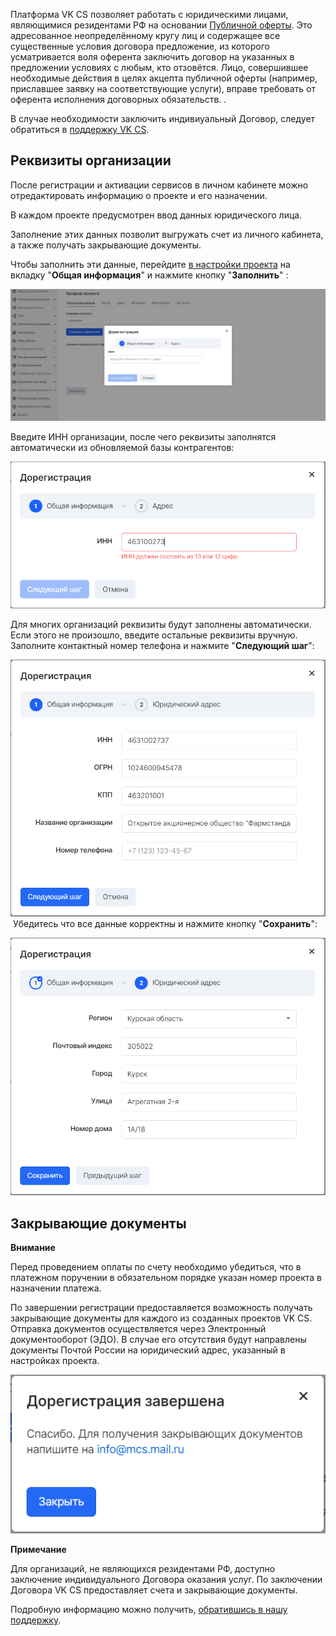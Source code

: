 Платформа VK CS позволяет работать с юридическими лицами, являющимися резидентами РФ на основании [Публичной оферты](https://mcs.mail.ru/help/ru_RU/legal/legal-terms). Это адресованное неопределённому кругу лиц и содержащее все существенные условия договора предложение, из которого усматривается воля оферента заключить договор на указанных в предложении условиях с любым, кто отзовётся. Лицо, совершившее необходимые действия в целях акцепта публичной оферты (например, приславшее заявку на соответствующие услуги), вправе требовать от оферента исполнения договорных обязательств. .

В случае необходимости заключить индивиуальный Договор, следует обратиться в [поддержку VK CS](mailto:support@mcs.mail.ru).

Реквизиты организации
---------------------

После регистрации и активации сервисов в личном кабинете можно отредактировать информацию о проекте и его назначении.

В каждом проекте предусмотрен ввод данных юридического лица.

Заполнение этих данных позволит выгружать счет из личного кабинета, а также получать закрывающие документы.

Чтобы заполнить эти данные, перейдите [в настройки проекта](https://mcs.mail.ru/app/project/legal/) на вкладку "**Общая информация**" и нажмите кнопку "**Заполнить**" :

![](./assets/1602975345880-doregistraciya-yul.jpg)

Введите ИНН организации, после чего реквизиты заполнятся автоматически из обновляемой базы контрагентов:

![](./assets/1595437604705-1595437604704.png)

Для многих организаций реквизиты будут заполнены автоматически. Если этого не произошло, введите остальные реквизиты вручную. Заполните контактный номер телефона и нажмите "**Следующий шаг**":

![](./assets/1595437854104-1595437854104.png) Убедитесь что все данные корректны и нажмите кнопку "**Сохранить**":

![](./assets/1595437923781-1595437923781.png)

Закрывающие документы
---------------------

**Внимание**

Перед проведением оплаты по счету необходимо убедиться, что в платежном поручении в обязательном порядке указан номер проекта в назначении платежа.

По завершении регистрации предоставляется возможность получать закрывающие документы для каждого из созданных проектов VK CS. Отправка документов осуществляется через Электронный документооборот (ЭДО). В случае его отсутствия будут направлены документы Почтой России на юридический адрес, указанный в настройках проекта.

![](./assets/1595438091913-1595438091913.png)

**Примечание**

Для организаций, не являющихся резидентами РФ, доступно заключение индивидуального Договора оказания услуг. По заключении Договора VK CS предоставляет счета и закрывающие документы.

Подробную информацию можно получить, [обратившись в нашу поддержку](mailto:sales@mcs.mail.ru).